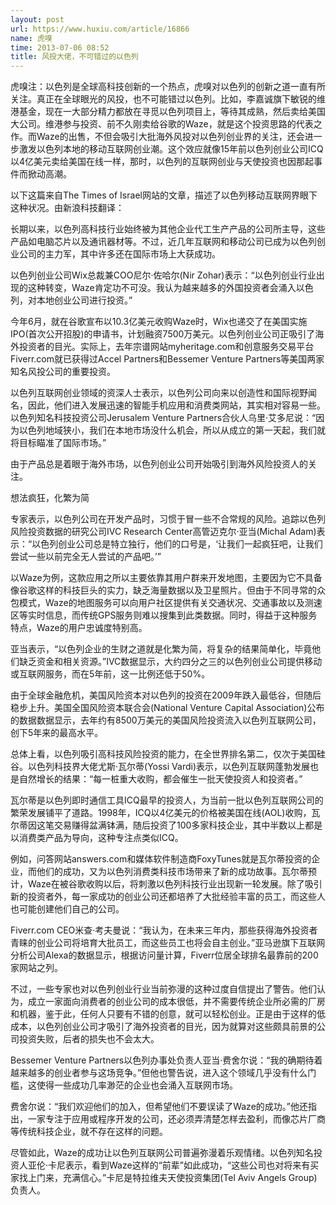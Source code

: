 ```yaml
---
layout: post
url: https://www.huxiu.com/article/16866
name: 虎嗅
time: 2013-07-06 08:52
title: 风投大佬，不可错过的以色列
---
```

虎嗅注：以色列是全球高科技创新的一个热点，虎嗅对以色列的创新之道一直有所关注。真正在全球眼光的风投，也不可能错过以色列。比如，李嘉诚旗下敏锐的维港基金，现在一大部分精力都放在寻觅以色列项目上，等待其成熟，然后卖给美国大公司。维港参与投资、前不久刚卖给谷歌的Waze，就是这个投资思路的代表之作。而Waze的出售，不但会吸引大批海外风投对以色列创业界的关注，还会进一步激发以色列本地的移动互联网创业潮。这个效应就像15年前以色列创业公司ICQ以4亿美元卖给美国在线一样，那时，以色列的互联网创业与天使投资也因那起事件而掀动高潮。

以下这篇来自The Times of Israel网站的文章，描述了以色列移动互联网界眼下这种状况。由新浪科技翻译：

长期以来，以色列高科技行业始终被为其他企业代工生产产品的公司所主导，这些产品如电脑芯片以及通讯器材等。不过，近几年互联网和移动公司已成为以色列创业公司的主力军，其中许多还在国际市场上大获成功。

以色列创业公司Wix总裁兼COO尼尔·佐哈尔(Nir Zohar)表示：“以色列创业行业出现的这种转变，Waze肯定功不可没。我认为越来越多的外国投资者会涌入以色列，对本地创业公司进行投资。”

今年6月，就在谷歌宣布以10.3亿美元收购Waze时，Wix也递交了在美国实施IPO(首次公开招股)的申请书，计划融资7500万美元。以色列创业公司正吸引了海外投资者的目光。实际上，去年宗谱网站myheritage.com和创意服务交易平台Fiverr.com就已获得过Accel Partners和Bessemer Venture Partners等美国两家知名风投公司的重要投资。

以色列互联网创业领域的资深人士表示，以色列公司向来以创造性和国际视野闻名，因此，他们进入发展迅速的智能手机应用和消费类网站，其实相对容易一些。以色列知名科技投资公司Jerusalem Venture Partners合伙人乌里·艾多尼说：“因为以色列地域狭小，我们在本地市场没什么机会，所以从成立的第一天起，我们就将目标瞄准了国际市场。”

由于产品总是着眼于海外市场，以色列创业公司开始吸引到海外风险投资人的关注。

想法疯狂，化繁为简

专家表示，以色列公司在开发产品时，习惯于冒一些不合常规的风险。追踪以色列风险投资数据的研究公司IVC Research Center高管迈克尔·亚当(Michal Adam)表示：“以色列创业公司总是特立独行，他们的口号是，‘让我们一起疯狂吧，让我们尝试一些以前完全无人尝试的产品吧。’”

以Waze为例，这款应用之所以主要依靠其用户群来开发地图，主要因为它不具备像谷歌这样的科技巨头的实力，缺乏海量数据以及卫星照片。但由于不同寻常的众包模式，Waze的地图服务可以向用户社区提供有关交通状况、交通事故以及测速区等实时信息，而传统GPS服务则难以搜集到此类数据。同时，得益于这种服务特点，Waze的用户忠诚度特别高。

亚当表示，“以色列企业的生财之道就是化繁为简，将复杂的结果简单化，毕竟他们缺乏资金和相关资源。”IVC数据显示，大约四分之三的以色列创业公司提供移动或互联网服务，而在5年前，这一比例还低于50%。

由于全球金融危机，美国风险资本对以色列的投资在2009年跌入最低谷，但随后稳步上升。美国全国风险资本联合会(National Venture Capital Association)公布的数据数据显示，去年约有8500万美元的美国风险投资流入以色列互联网公司，创下5年来的最高水平。

总体上看，以色列吸引高科技风险投资的能力，在全世界排名第二，仅次于美国硅谷。以色列科技界大佬尤斯·瓦尔蒂(Yossi Vardi)表示，以色列互联网蓬勃发展也是自然增长的结果：“每一桩重大收购，都会催生一批天使投资人和投资者。”

瓦尔蒂是以色列即时通信工具ICQ最早的投资人，为当前一批以色列互联网公司的繁荣发展铺平了道路。1998年，ICQ以4亿美元的价格被美国在线(AOL)收购，瓦尔蒂因这笔交易赚得盆满钵满，随后投资了100多家科技企业，其中半数以上都是以消费类产品为导向，这种专注点类似ICQ。

例如，问答网站answers.com和媒体软件制造商FoxyTunes就是瓦尔蒂投资的企业，而他们的成功，又为以色列消费类科技市场带来了新的成功故事。瓦尔蒂预计，Waze在被谷歌收购以后，将刺激以色列科技行业出现新一轮发展。除了吸引新的投资者外，每一家成功的创业公司还都培养了大批经验丰富的员工，而这些人也可能创建他们自己的公司。

Fiverr.com CEO米查·考夫曼说：“我认为，在未来三年内，那些获得海外投资者青睐的创业公司将培育大批员工，而这些员工也将会自主创业。”亚马逊旗下互联网分析公司Alexa的数据显示，根据访问量计算，Fiverr位居全球排名最靠前的200家网站之列。

不过，一些专家也对以色列创业行业当前弥漫的这种过度自信提出了警告。他们认为，成立一家面向消费者的创业公司的成本很低，并不需要传统企业所必需的厂房和机器，鉴于此，任何人只要有不错的创意，就可以轻松创业。正是由于这样的低成本，以色列创业公司才吸引了海外投资者的目光，因为就算对这些颇具前景的公司投资失败，后者的损失也不会太大。

Bessemer Venture Partners以色列办事处负责人亚当·费舍尔说：“我的确期待着越来越多的创业者参与这场竞争。”但他也警告说，进入这个领域几乎没有什么门槛，这使得一些成功几率渺茫的企业也会涌入互联网市场。

费舍尔说：“我们欢迎他们的加入，但希望他们不要误读了Waze的成功。”他还指出，一家专注于应用或程序开发的公司，还必须弄清楚怎样去盈利，而像芯片厂商等传统科技企业，就不存在这样的问题。

尽管如此，Waze的成功让以色列互联网公司普遍弥漫着乐观情绪。以色列知名投资人亚伦·卡尼表示，看到Waze这样的“前辈”如此成功，“这些公司也对将来有买家找上门来，充满信心。”卡尼是特拉维夫天使投资集团(Tel Aviv Angels Group)负责人。


